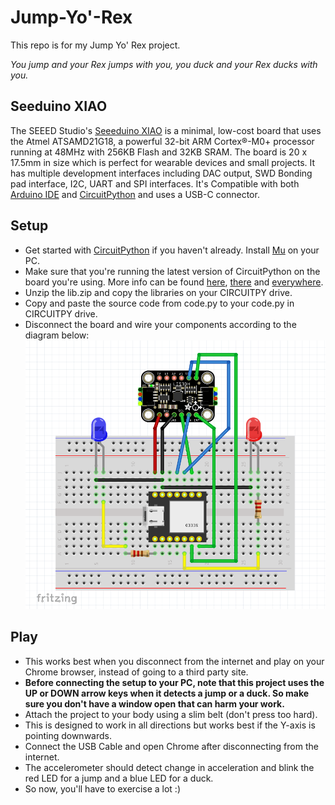 # Jump-Yo'-Rex
This repo is for my Jump Yo' Rex project.

_You jump and your Rex jumps with you, you duck and your Rex ducks with you._

## Seeduino XIAO
The SEEED Studio's [Seeeduino XIAO](https://wiki.seeedstudio.com/Seeeduino-XIAO/) is a minimal, low-cost board that uses the Atmel ATSAMD21G18, a powerful 32-bit ARM Cortex®-M0+ processor running at 48MHz with 256KB Flash and 32KB SRAM. The board is 20 x 17.5mm in size which is perfect for wearable devices and small projects. It has multiple development interfaces including DAC output, SWD Bonding pad interface, I2C, UART and SPI interfaces. It's Compatible with both [Arduino IDE](https://www.arduino.cc) and [CircuitPython](https://www.circuitpython.org) and uses a USB-C connector.

## Setup
* Get started with [CircuitPython](https://learn.adafruit.com/welcome-to-circuitpython/what-is-circuitpython) if you haven't already. Install [Mu](https://codewith.mu/) on your PC.
* Make sure that you're running the latest version of CircuitPython on the board you're using. More info can be found [here](https://wiki.seeedstudio.com/Seeeduino-XIAO-CircuitPython/), [there](https://learn.adafruit.com/welcome-to-circuitpython/installing-circuitpython) and [everywhere](https://learn.adafruit.com/welcome-to-circuitpython/troubleshooting).
* Unzip the lib.zip and copy the libraries on your CIRCUITPY drive.
* Copy and paste the source code from code.py to your code.py in CIRCUITPY drive.
* Disconnect the board and wire your components according to the diagram below:
![Schematic](https://github.com/adviksinghania/jump-yo-rex/blob/main/schematic.png?raw=true)

## Play
* This works best when you disconnect from the internet and play on your Chrome browser, instead of going to a third party site.
* **Before connecting the setup to your PC, note that this project uses the UP or DOWN arrow keys when it detects a jump or a duck. So make sure you don't have a window open that can harm your work.**
* Attach the project to your body using a slim belt (don't press too hard).
* This is designed to work in all directions but works best if the Y-axis is pointing downwards.
* Connect the USB Cable and open Chrome after disconnecting from the internet.
* The accelerometer should detect change in acceleration and blink the red LED for a jump and a blue LED for a duck.
* So now, you'll have to exercise a lot :)
